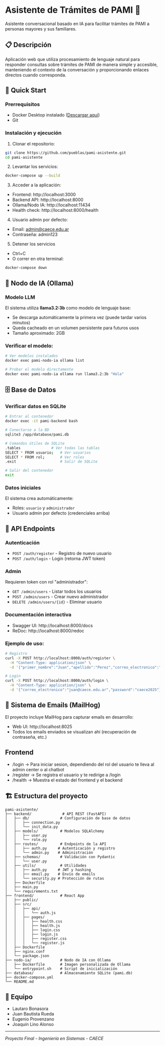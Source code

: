 # Asistente de Trámites de PAMI 🤖
Asistente conversacional basado en IA para facilitar trámites de PAMI a personas mayores y sus familiares.

## 📋 Descripción
Aplicación web que utiliza procesamiento de lenguaje natural para responder consultas sobre trámites de PAMI de manera simple y accesible, manteniendo el contexto de la conversación y proporcionando enlaces directos cuando corresponda.

## 🚀 Quick Start
### Prerrequisitos
- Docker Desktop instalado ([Descargar aquí](https://www.docker.com/products/docker-desktop/))
- Git

### Instalación y ejecución
1. Clonar el repositorio:
```bash
git clone https://github.com/pueblas/pami-asistente.git
cd pami-asistente
```

2. Levantar los servicios:
```bash
docker-compose up --build
```

3. Acceder a la aplicación:
- Frontend: http://localhost:3000
- Backend API: http://localhost:8000
- Ollama/Nodo IA: http://localhost:11434
- Health check: http://localhost:8000/health

4. Usuario admin por defecto:
- Email: admin@caece.edu.ar
- Contraseña: admin123

5. Detener los servicios
- Ctrl+C
- O correr en otra terminal:
```bash
docker-compose down
```

## 🤖 Nodo de IA (Ollama)
### Modelo LLM
El sistema utiliza **llama3.2:3b** como modelo de lenguaje base:
- Se descarga automáticamente la primera vez (puede tardar varios minutos)
- Queda cacheado en un volumen persistente para futuros usos
- Tamaño aproximado: 2GB

### Verificar el modelo:
```bash
# Ver modelos instalados
docker exec pami-nodo-ia ollama list

# Probar el modelo directamente
docker exec pami-nodo-ia ollama run llama3.2:3b "Hola"
```

## 🗄️ Base de Datos
### Verificar datos en SQLite
```bash
# Entrar al contenedor
docker exec -it pami-backend bash

# Conectarse a la BD
sqlite3 /app/database/pami.db

# Comandos útiles de SQLite
.tables              # Ver todas las tablas
SELECT * FROM usuario;   # Ver usuarios
SELECT * FROM rol;       # Ver roles
.exit                    # Salir de SQLite

# Salir del contenedor
exit
```

### Datos iniciales
El sistema crea automáticamente:
- Roles: `usuario` y `administrador`
- Usuario admin por defecto (credenciales arriba)

## 🔌 API Endpoints

### Autenticación
- `POST /auth/register` - Registro de nuevo usuario
- `POST /auth/login` - Login (retorna JWT token)

### Admin
Requieren token con rol "administrador":
- `GET /admin/users` - Listar todos los usuarios
- `POST /admin/users` - Crear nuevo administrador
- `DELETE /admin/users/{id}` - Eliminar usuario

### Documentación interactiva
- Swagger UI: http://localhost:8000/docs
- ReDoc: http://localhost:8000/redoc

### Ejemplo de uso:
```bash
# Registro
curl -X POST http://localhost:8000/auth/register \
  -H "Content-Type: application/json" \
  -d '{"primer_nombre":"Juan","apellido":"Perez","correo_electronico":"juan@caece.edu.ar","password":"caece2025"}'

# Login
curl -X POST http://localhost:8000/auth/login \
  -H "Content-Type: application/json" \
  -d '{"correo_electronico":"juan@caece.edu.ar","password":"caece2025"}'
```
## 📧 Sistema de Emails (MailHog)
El proyecto incluye MailHog para capturar emails en desarrollo:
- Web UI: http://localhost:8025
- Todos los emails enviados se visualizan ahí (recuperación de contraseña, etc.)

## Frontend
- /login -> Para iniciar sesion, dependiendo del rol del usuario te lleva al admin center o al chatbot
- /register -> Se registra el usuario y te redirige a /login
- /health -> Muestra el estado del frontend y el backend

## 🏗️ Estructura del proyecto
```
pami-asistente/
├── backend/              # API REST (FastAPI)
│   ├── db/              # Configuración de base de datos
│   │   ├── connection.py
│   │   └── init_data.py
│   ├── models/          # Modelos SQLAlchemy
│   │   ├── user.py
│   │   └── role.py
│   ├── routes/          # Endpoints de la API
│   │   ├── auth.py     # Autenticación y registro
│   │   └── admin.py    # Administración
│   ├── schemas/         # Validación con Pydantic
│   │   └── user.py
│   ├── utils/           # Utilidades
│   │   ├── auth.py     # JWT y hashing
│   │   ├── email.py    # Envío de emails
│   │   └── security.py # Protección de rutas
│   ├── Dockerfile
│   ├── main.py
│   └── requirements.txt
├── frontend/            # React App
│   ├── public/
│   ├── src/
│   │   ├── api/
│   │   │   └── auth.js 
│   │   ├── pages/ 
│   │   │   ├── health.css
│   │   │   ├── health.js
│   │   │   ├── login.css
│   │   │   ├── login.js
│   │   │   ├── register.css
│   │   │   └── register.js 
│   ├── Dockerfile
│   ├── nginx.conf
│   └── package.json
├── nodo-ia/             # Nodo de IA con Ollama
│   ├── Dockerfile       # Imagen personalizada de Ollama
│   └── entrypoint.sh    # Script de inicialización
├── database/            # Almacenamiento SQLite (pami.db)
├── docker-compose.yml
└── README.md
```
## 👥 Equipo
- Lautaro Bonasora
- Juan Bautista Rueda
- Eugenio Provenzano
- Joaquín Lino Alonso

---

*Proyecto Final - Ingeniería en Sistemas - CAECE*